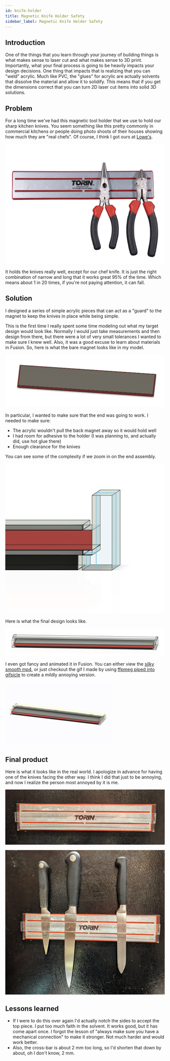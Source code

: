 ```yaml
---
id: knife-holder 
title: Magnetic Knife Holder Safety
sidebar_label: Magnetic Knife Holder Safety
---
```


## Introduction

One of the things that you learn through your journey of building things is what makes sense to laser cut and what makes sense to 3D print.  Importantly, what your final process is going to be heavily impacts your design decisions.  One thing that impacts that is realizing that you can "weld" acrylic.  Much like PVC, the "glues" for acrylic are actually solvents that dissolve the material and allow it to solidify.  This means that if you get the dimensions correct that you can turn 2D laser cut items into solid 3D solutions.

## Problem

For a long time we've had this magnetic tool holder that we use to hold our sharp kitchen knives.  You seem something like this pretty commonly in commercial kitchens or people doing photo shoots of their houses showing how much they are "real chefs".  Of course, I think I got ours at [Lowe's](https://www.lowes.com/).

![Torin tool holder](assets/knife-holder-torin-magnetic-stick.jpg)

It holds the knives really well, except for our chef knife.  It is just the right combination of narrow and long that it works great 95% of the time.  Which means about 1 in 20 times, if you're not paying attention, it can fall. 

## Solution

I designed a series of simple acrylic pieces that can act as a "guard" to the magnet to keep the knives in place while being simple.

This is the first time I really spent some time modeling out what my target design would look like.  Normally I would just take measurements and then design from there, but there were a lot of very small tolerances I wanted to make sure I knew well.  Also, it was a good excuse to learn about materials in Fusion.  So, here is what the bare magnet looks like in my model.

![Model of the Torin tool holder](assets/knife-holder-bare-magnet.png)

In particular, I wanted to make sure that the end was going to work.  I needed to make sure:

* The acrylic wouldn't pull the back magnet away so it would hold well
* I had room for adhesive to the holder (I was planning to, and actually did, use hot glue there)
* Enough clearance for the knives

You can see some of the complexity if we zoom in on the end assembly.

![End assembly](assets/knife-holder-end-closeup.png)

Here is what the final design looks like.

![Final model](assets/knife-holder-final-model.png)

I even got fancy and animated it in Fusion.  You can either view the [silky smooth mp4](assets/knife-holder-bare-acrylic.mp4), or just checkout the gif I made by using [ffpmeg piped into gifsicle](https://gist.github.com/dergachev/4627207)  to create a mildly annoying version.

![Slightly annoying gif](assets/knife-holder-rotating.gif)

## Final product

Here is what it looks like in the real world.  I apologize in advance for having one of the knives facing the other way.  I think I did that just to be annoying, and now I realize the person most annoyed by it is me.

![Final bare](assets/knife-holder-final.jpg)

![Final with knives](assets/knife-holder-final-with-knives.jpg)

## Lessons learned

* If I were to do this over again I'd actually notch the sides to accept the top piece.  I put too much faith in the solvent.  It works good, but it has come apart once.  I forgot the lesson of "always make sure you have a mechanical connection" to make it stronger.  Not much harder and would work better.  
* Also, the cross-bar is about 2 mm too long, so I'd shorten that down by about, oh I don't know, 2 mm. 
